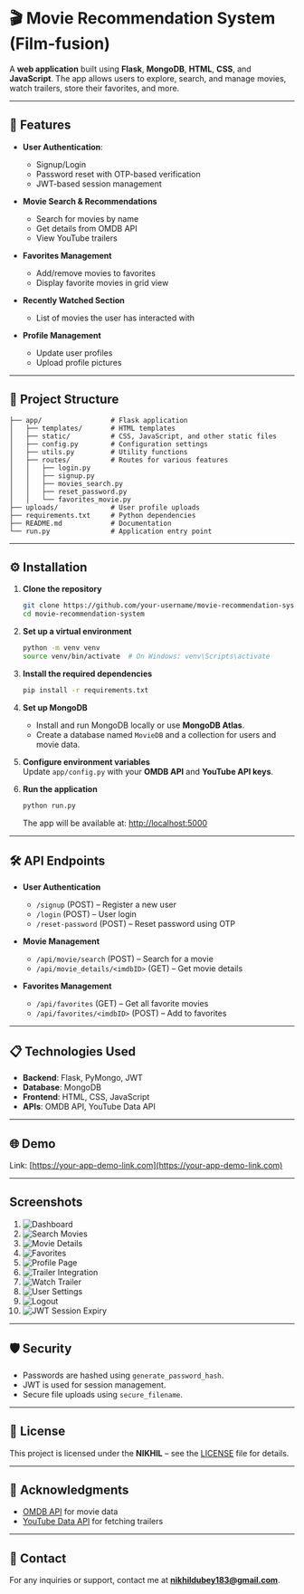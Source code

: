 # 🎬 Movie Recommendation System (Film-fusion)

A **web application** built using **Flask**, **MongoDB**, **HTML**, **CSS**, and **JavaScript**. The app allows users to explore, search, and manage movies, watch trailers, store their favorites, and more.

---

## 🚀 Features  
- **User Authentication**:  
  - Signup/Login  
  - Password reset with OTP-based verification  
  - JWT-based session management  

- **Movie Search & Recommendations**  
  - Search for movies by name  
  - Get details from OMDB API  
  - View YouTube trailers  

- **Favorites Management**  
  - Add/remove movies to favorites  
  - Display favorite movies in grid view  

- **Recently Watched Section**  
  - List of movies the user has interacted with  

- **Profile Management**  
  - Update user profiles  
  - Upload profile pictures  

---

## 📁 Project Structure  

```plaintext
├── app/                 # Flask application
│   ├── templates/       # HTML templates
│   ├── static/          # CSS, JavaScript, and other static files
│   ├── config.py        # Configuration settings  
│   ├── utils.py         # Utility functions  
│   ├── routes/          # Routes for various features  
│   │   ├── login.py     
│   │   ├── signup.py   
│   │   ├── movies_search.py  
│   │   ├── reset_password.py  
│   │   └── favorites_movie.py  
├── uploads/             # User profile uploads  
├── requirements.txt     # Python dependencies  
├── README.md            # Documentation  
└── run.py               # Application entry point  
```

---

## ⚙️ Installation  

1. **Clone the repository**  
   ```bash
   git clone https://github.com/your-username/movie-recommendation-system.git
   cd movie-recommendation-system
   ```

2. **Set up a virtual environment**  
   ```bash
   python -m venv venv
   source venv/bin/activate  # On Windows: venv\Scripts\activate
   ```

3. **Install the required dependencies**  
   ```bash
   pip install -r requirements.txt
   ```

4. **Set up MongoDB**  
   - Install and run MongoDB locally or use **MongoDB Atlas**.  
   - Create a database named `MovieDB` and a collection for users and movie data.

5. **Configure environment variables**  
   Update `app/config.py` with your **OMDB API** and **YouTube API keys**.

6. **Run the application**  
   ```bash
   python run.py
   ```
   The app will be available at: [http://localhost:5000](http://localhost:5000)

---

## 🛠️ API Endpoints  

- **User Authentication**  
  - `/signup` (POST) – Register a new user  
  - `/login` (POST) – User login  
  - `/reset-password` (POST) – Reset password using OTP  

- **Movie Management**  
  - `/api/movie/search` (POST) – Search for a movie  
  - `/api/movie_details/<imdbID>` (GET) – Get movie details  

- **Favorites Management**  
  - `/api/favorites` (GET) – Get all favorite movies  
  - `/api/favorites/<imdbID>` (POST) – Add to favorites  

---

## 📋 Technologies Used  

- **Backend**: Flask, PyMongo, JWT  
- **Database**: MongoDB  
- **Frontend**: HTML, CSS, JavaScript  
- **APIs**: OMDB API, YouTube Data API  

---

## 🌐 Demo  

Link: [https://your-app-demo-link.com](https://your-app-demo-link.com)

---

## Screenshots

1. ![Dashboard](https://github.com/user-attachments/assets/25c9e7b3-3d64-4932-a73b-9622f8b51df9)
2. ![Search Movies](https://github.com/user-attachments/assets/7daf4b5a-d762-452e-a02f-f6ab6d6497b2)
3. ![Movie Details](https://github.com/user-attachments/assets/48016d28-cff9-4d1a-a17a-36c8d265cbed)
4. ![Favorites](https://github.com/user-attachments/assets/2bd46a6d-a83b-40e8-9f95-475c6cecd932)
5. ![Profile Page](https://github.com/user-attachments/assets/3947cbd0-c640-494d-ad6c-b79234219b91)
6. ![Trailer Integration](https://github.com/user-attachments/assets/fb779e81-5685-4c4e-922d-c0a4ece4d2bd)
7. ![Watch Trailer](https://github.com/user-attachments/assets/f6aeafb9-bccb-4642-8041-16e03b0d88de)
8. ![User Settings](https://github.com/user-attachments/assets/66de882c-be85-4efe-9755-7983156fe570)
9. ![Logout](https://github.com/user-attachments/assets/79c0f902-8df6-4c5f-b156-dfc6d18c3ee9)
10. ![JWT Session Expiry](https://github.com/user-attachments/assets/e7f7e166-a595-4b33-b498-078f5a776a5d)

---


## 🛡️ Security  

- Passwords are hashed using `generate_password_hash`.  
- JWT is used for session management.  
- Secure file uploads using `secure_filename`.  

---

## 📜 License  

This project is licensed under the **NIKHIL** – see the [LICENSE](LICENSE) file for details.

---

## 🙌 Acknowledgments  

- [OMDB API](http://www.omdbapi.com/) for movie data  
- [YouTube Data API](https://developers.google.com/youtube/) for fetching trailers  

---

## 📧 Contact  

For any inquiries or support, contact me at **nikhildubey183@gmail.com**.  

